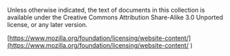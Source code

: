 Unless otherwise indicated, the text of documents in this collection is available under the Creative Commons Attribution Share-Alike 3.0 Unported license, or any later version. 
 
[https://www.mozilla.org/foundation/licensing/website-content/](https://www.mozilla.org/foundation/licensing/website-content/
)
